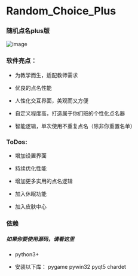 # **Random_Choice_Plus**
###  随机点名plus版

![image](https://github.com/user-attachments/assets/9441861e-0761-40be-93e7-a53a8b0b6509)

### **软件亮点：**

* 为教学而生，适配教师需求

* 优良的点名性能

* 人性化交互界面，美观而又方便

* 自定义程度高，打造属于你们班的个性化点名器

* 智能逻辑，单次使用不重复点名（除非你重置名单）


### ToDos:

* 增加设置界面

* 持续优化性能

* 增加更多实用的点名逻辑

* 加入休眠功能

* 加入皮肤中心

### 依赖
#####  如果你要使用源码，请看这里 
- python3+

- 安装以下库：
    pygame
	  pywin32
	  pyqt5
    chardet
